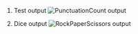 1) Test output
![PunctuationCount output](https://github.com/agrata123/try2/assets/128950347/8add792e-868c-4eed-a8c1-2bcfd8af71b4)

2) Dice output
![RockPaperScissors output](https://github.com/agrata123/try2/assets/128950347/44fde993-ba22-4f2f-aa1b-0e56062aafc3)
